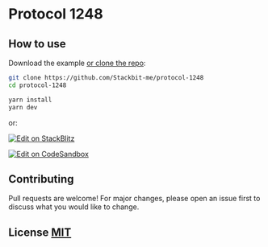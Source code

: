 # Protocol 1248

## How to use

Download the example [or clone the repo](https://github.com/Stackbit-me/protocol-1248):

<!-- #default-branch-switch -->

```sh
git clone https://github.com/Stackbit-me/protocol-1248
cd protocol-1248
```

```sh
yarn install
yarn dev
```

or:

<!-- #default-branch-switch -->

[![Edit on StackBlitz](https://developer.stackblitz.com/img/open_in_stackblitz.svg)](https://stackblitz.com/github/Stackbit-me/protocol-1248)

[![Edit on CodeSandbox](https://codesandbox.io/static/img/play-codesandbox.svg)](https://codesandbox.io/s/github/Stackbit-me/protocol-1248)

## Contributing

Pull requests are welcome! For major changes, please open an issue first to discuss what you would like to change.

## License [MIT](https://choosealicense.com/licenses/mit/)
